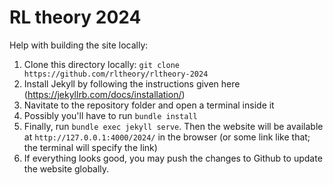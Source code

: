# RL theory 2024

Help with building the site locally:

1. Clone this directory locally: `git clone https://github.com/rltheory/rltheory-2024`
2. Install Jekyll by following the instructions given here (https://jekyllrb.com/docs/installation/)
3. Navitate to the repository folder and open a terminal inside it
4. Possibly you'll have to run `bundle install`
5. Finally, run `bundle exec jekyll serve`. Then the website will be available at `http://127.0.0.1:4000/2024/` in the browser (or some link like that; the terminal will specify the link)
6. If everything looks good, you may push the changes to Github to update the website globally.
